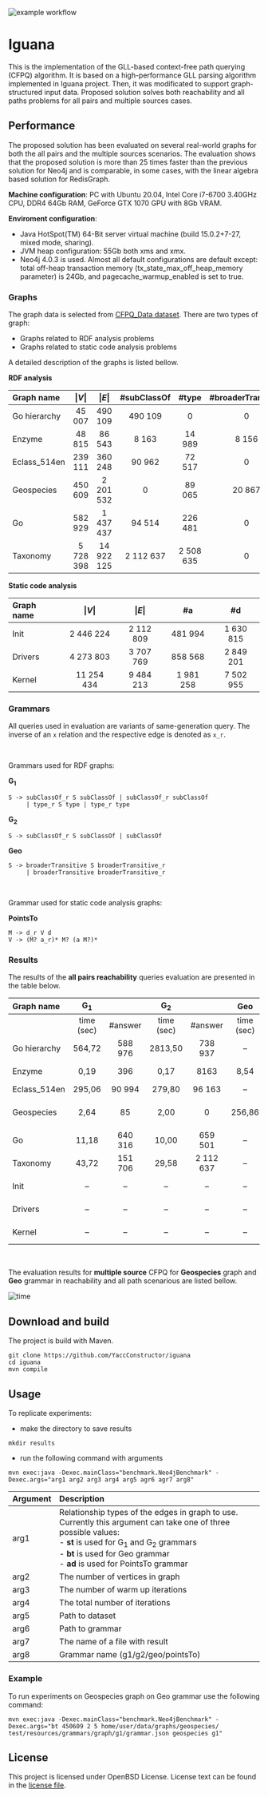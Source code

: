 ![example workflow](https://github.com/YaccConstructor/iguana/actions/workflows/main.yml/badge.svg)

# Iguana

This is the implementation of the GLL-based context-free path querying (CFPQ) algorithm. It is based on a high-performance GLL parsing algorithm implemented in Iguana project. Then, it was modificated to support graph-structured input data. Proposed solution solves both reachability and all paths problems for all pairs and multiple sources cases.

## Performance

The proposed solution has been evaluated on several real-world graphs for both the all pairs and the multiple sources scenarios. The evaluation shows that the proposed solution is more than 25 times faster than the previous solution for Neo4j and is comparable, in some cases, with the linear algebra based solution for RedisGraph.

**Machine configuration**: PC with Ubuntu 20.04, Intel Core i7-6700 3.40GHz CPU, DDR4 64Gb RAM, GeForce GTX 1070 GPU with 8Gb VRAM.

**Enviroment configuration**: 
* Java HotSpot(TM) 64-Bit server virtual machine (build 15.0.2+7-27, mixed mode, sharing).
* JVM heap configuration: 55Gb both xms and xmx.
* Neo4j 4.0.3 is used. Almost all default configurations are default except: total off-heap transaction memory (tx_state_max_off_heap_memory parameter) is 24Gb, and pagecache_warmup_enabled is set to true.


### Graphs

The graph data is selected from [CFPQ_Data dataset](https://github.com/JetBrains-Research/CFPQ_Data). There are two types of graph:
* Graphs related to RDF analysis problems
* Graphs related to static code analysis problems

A detailed description of the graphs is listed bellow.

**RDF analysis** 

| Graph name   |  \|*V*\|   |  \|*E*\|   | #subClassOf |   #type   | #broaderTransitive |
|:-------------|:----------:|:----------:|:-----------:|:---------:|:------------------:|
| Go hierarchy |   45 007   |  490 109   |   490 109   |     0     |         0          |
| Enzyme       |   48 815   |   86 543   |    8 163    |  14 989   |       8 156        | 
| Eclass_514en |  239 111   |  360 248   |   90 962    |  72 517   |         0          | 
| Geospecies   |  450 609   | 2 201 532  |      0      |  89 065   |       20 867       | 
| Go           |  582 929   | 1 437 437  |   94 514    |  226 481  |         0          | 
| Taxonomy     | 5 728 398  | 14 922 125 |  2 112 637  | 2 508 635 |         0          |

**Static code analysis**

| Graph name   |  \|*V*\|   |  \|*E*\|   |    #a     |    #d     |
|:-------------|:----------:|:----------:|:---------:|:---------:|
| Init         | 2 446 224  | 2 112 809  |  481 994  | 1 630 815 |
| Drivers      | 4 273 803  | 3 707 769  |  858 568  | 2 849 201 |
| Kernel       | 11 254 434 | 9 484 213  | 1 981 258 | 7 502 955 |

### Grammars

All queries used in evaluation are variants of same-generation query. The inverse of an ```x``` relation and the respective edge is denoted as ```x_r```.

<br/>

Grammars used for RDF graphs:

**G<sub>1</sub>**
```
S -> subClassOf_r S subClassOf | subClassOf_r subClassOf 
     | type_r S type | type_r type
```

**G<sub>2</sub>**
```
S -> subClassOf_r S subClassOf | subClassOf
```

  **Geo**
```
S -> broaderTransitive S broaderTransitive_r
     | broaderTransitive broaderTransitive_r 
```

<br/>

Grammar used for static code analysis graphs:
  
**PointsTo**
  ```
  M -> d_r V d
  V -> (M? a_r)* M? (a M?)* 
  ```
  
### Results
  
The results of the **all pairs reachability** queries evaluation are presented in the table below.

| Graph name   |  G<sub>1</sub>  |         | G<sub>2</sub>    |           | Geo        |             |          PointsTo        |            |
|:-------------|:---------------:|:-------:|:---------------:|:---------:|:----------:|:-----------:|:------------------------:|:----------:|
|              |   time (sec)    | #answer |   time (sec)    |  #answer  | time (sec) |   #answer   |        time (sec)        |  #answer   |
| Go hierarchy |     564,72      | 588 976 |     2813,50     |  738 937  |     –      |      –      |            –             |     –      |
| Enzyme       |      0,19       |   396   |      0,17       |   8163    |    8,54    | 14 267 542  |            –             |     –      |
| Eclass_514en |     295,06      | 90 994  |     279,80      |  96 163   |     –      |      –      |            –             |     –      |
| Geospecies   |      2,64       |   85    |      2,00       |     0     |   256,86   | 226 669 749 |            –             |     –      |
| Go           |      11,18      | 640 316 |      10,00      |  659 501  |     –      |      –      |            –             |     –      |
| Taxonomy     |      43,72      | 151 706 |      29,58      | 2 112 637 |     –      |      –      |            –             |     –      |
| Init         |        –        |    –    |        –        |     –     |     –      |      –      |          113,35          | 3 783 769  |
| Drivers      |        –        |    –    |        –        |     –     |     –      |      –      |          736,81          | 18 825 025 |
| Kernel       |        –        |    –    |        –        |     –     |     –      |      –      |          850,46          | 16 747 731 |


<br/>

The evaluation results for **multiple source** CFPQ for **Geospecies** graph and **Geo** grammar in reachability and all path scenarious are listed bellow.

![time](https://github.com/YaccConstructor/iguana/blob/GLL-for-graph/docs/pictures/geospecies_chunks.svg?raw=true&sanitize=true)

## Download and build

The project is build with Maven.

```
git clone https://github.com/YaccConstructor/iguana
cd iguana
mvn compile
```
## Usage

To replicate experiments:

* make the directory to save results
```
mkdir results
```
* run the following command with arguments
```
mvn exec:java -Dexec.mainClass="benchmark.Neo4jBenchmark" -Dexec.args="arg1 arg2 arg3 arg4 arg5 agr6 agr7 arg8"
```
Argument | Description
:--- | :---
arg1 | Relationship types of the edges in graph to use. Currently this argument can take one of three possible values: <br> - **st** is used for G<sub>1</sub> and G<sub>2</sub> grammars  <br> - **bt** is used for Geo grammar <br> - **ad** is used for PointsTo grammar
arg2 | The number of vertices in graph
arg3 | The number of warm up iterations
arg4 | The total number of iterations
arg5 | Path to dataset
arg6 | Path to grammar
arg7 | The name of a file with result
arg8 | Grammar name (g1/g2/geo/pointsTo)

### Example
To run experiments on Geospecies graph on Geo grammar use the following command:
```
mvn exec:java -Dexec.mainClass="benchmark.Neo4jBenchmark" -Dexec.args="bt 450609 2 5 home/user/data/graphs/geospecies/ test/resources/grammars/graph/g1/grammar.json geospecies g1"
```

## License

This project is licensed under OpenBSD License. License text can be found in the 
[license file](https://github.com/YaccConstructor/iguana/blob/GLL-for-graph/LICENSE.md).
